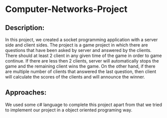 # Computer-Networks-Project

## Description:

In this project, we created a socket programming application with a server side and client sides. 
The project is a game project in which there are questions that have been asked by server and answered by the clients.
There should at least 2 client in any given time of the game in order to game continue. If there are less then 2 clients, 
server will automatically stops the game and the remaining client wins the game. On the other hand, if there are multiple number of clients 
that answered the last question, then client will calculate the scores of the clients and will announce the winner.

## Approaches:

We used some c# language to complete this project apart from that we tried to implement our project in a object oriented programing way.
